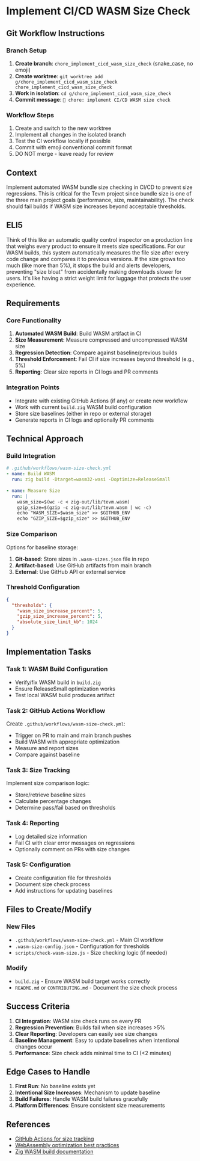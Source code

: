 # Implement CI/CD WASM Size Check

## Git Workflow Instructions

### Branch Setup
1. **Create branch**: `chore_implement_cicd_wasm_size_check` (snake_case, no emoji)
2. **Create worktree**: `git worktree add g/chore_implement_cicd_wasm_size_check chore_implement_cicd_wasm_size_check`
3. **Work in isolation**: `cd g/chore_implement_cicd_wasm_size_check`
4. **Commit message**: `🔧 chore: implement CI/CD WASM size check`

### Workflow Steps
1. Create and switch to the new worktree
2. Implement all changes in the isolated branch
3. Test the CI workflow locally if possible
4. Commit with emoji conventional commit format
5. DO NOT merge - leave ready for review

## Context

Implement automated WASM bundle size checking in CI/CD to prevent size regressions. This is critical for the Tevm project since bundle size is one of the three main project goals (performance, size, maintainability). The check should fail builds if WASM size increases beyond acceptable thresholds.

## ELI5

Think of this like an automatic quality control inspector on a production line that weighs every product to ensure it meets size specifications. For our WASM builds, this system automatically measures the file size after every code change and compares it to previous versions. If the size grows too much (like more than 5%), it stops the build and alerts developers, preventing "size bloat" from accidentally making downloads slower for users. It's like having a strict weight limit for luggage that protects the user experience.

## Requirements

### Core Functionality
1. **Automated WASM Build**: Build WASM artifact in CI
2. **Size Measurement**: Measure compressed and uncompressed WASM size
3. **Regression Detection**: Compare against baseline/previous builds
4. **Threshold Enforcement**: Fail CI if size increases beyond threshold (e.g., 5%)
5. **Reporting**: Clear size reports in CI logs and PR comments

### Integration Points
- Integrate with existing GitHub Actions (if any) or create new workflow
- Work with current `build.zig` WASM build configuration
- Store size baselines (either in repo or external storage)
- Generate reports in CI logs and optionally PR comments

## Technical Approach

### Build Integration
```yaml
# .github/workflows/wasm-size-check.yml
- name: Build WASM
  run: zig build -Dtarget=wasm32-wasi -Doptimize=ReleaseSmall
  
- name: Measure Size
  run: |
    wasm_size=$(wc -c < zig-out/lib/tevm.wasm)
    gzip_size=$(gzip -c zig-out/lib/tevm.wasm | wc -c)
    echo "WASM_SIZE=$wasm_size" >> $GITHUB_ENV
    echo "GZIP_SIZE=$gzip_size" >> $GITHUB_ENV
```

### Size Comparison
Options for baseline storage:
1. **Git-based**: Store sizes in `.wasm-sizes.json` file in repo
2. **Artifact-based**: Use GitHub artifacts from main branch
3. **External**: Use GitHub API or external service

### Threshold Configuration
```json
{
  "thresholds": {
    "wasm_size_increase_percent": 5,
    "gzip_size_increase_percent": 5,
    "absolute_size_limit_kb": 1024
  }
}
```

## Implementation Tasks

### Task 1: WASM Build Configuration
- Verify/fix WASM build in `build.zig`
- Ensure ReleaseSmall optimization works
- Test local WASM build produces artifact

### Task 2: GitHub Actions Workflow
Create `.github/workflows/wasm-size-check.yml`:
- Trigger on PR to main and main branch pushes
- Build WASM with appropriate optimization
- Measure and report sizes
- Compare against baseline

### Task 3: Size Tracking
Implement size comparison logic:
- Store/retrieve baseline sizes
- Calculate percentage changes
- Determine pass/fail based on thresholds

### Task 4: Reporting
- Log detailed size information
- Fail CI with clear error messages on regressions
- Optionally comment on PRs with size changes

### Task 5: Configuration
- Create configuration file for thresholds
- Document size check process
- Add instructions for updating baselines

## Files to Create/Modify

### New Files
- `.github/workflows/wasm-size-check.yml` - Main CI workflow
- `.wasm-size-config.json` - Configuration for thresholds
- `scripts/check-wasm-size.js` - Size checking logic (if needed)

### Modify
- `build.zig` - Ensure WASM build target works correctly
- `README.md` or `CONTRIBUTING.md` - Document the size check process

## Success Criteria

1. **CI Integration**: WASM size check runs on every PR
2. **Regression Prevention**: Builds fail when size increases >5%
3. **Clear Reporting**: Developers can easily see size changes
4. **Baseline Management**: Easy to update baselines when intentional changes occur
5. **Performance**: Size check adds minimal time to CI (<2 minutes)

## Edge Cases to Handle

1. **First Run**: No baseline exists yet
2. **Intentional Size Increases**: Mechanism to update baseline
3. **Build Failures**: Handle WASM build failures gracefully
4. **Platform Differences**: Ensure consistent size measurements

## References

- [GitHub Actions for size tracking](https://github.com/marketplace/actions/bundle-size)
- [WebAssembly optimization best practices](https://web.dev/webassembly-optimization/)
- [Zig WASM build documentation](https://ziglang.org/documentation/master/#WebAssembly)